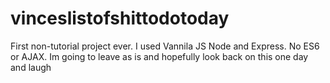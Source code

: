 # vinceslistofshittodotoday

First non-tutorial project ever. I used Vannila JS Node and Express. No ES6 or AJAX. Im going to leave as is and hopefully look back on this one day and laugh

